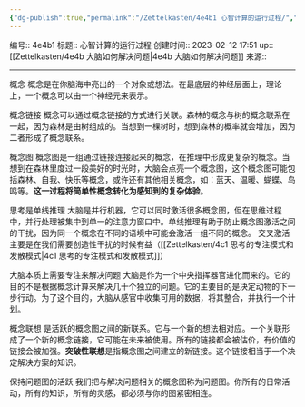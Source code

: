 ```yaml
---
{"dg-publish":true,"permalink":"/Zettelkasten/4e4b1 心智计算的运行过程/","dgPassFrontmatter":true}
---
```


编号:: 4e4b1
标题:: 心智计算的运行过程
创建时间:: 2023-02-12 17:51
up:: [[Zettelkasten/4e4b 大脑如何解决问题\|4e4b 大脑如何解决问题]]
来源:: 

---
概念
概念是在你脑海中亮出的一个对象或想法。在最底层的神经层面上，理论上，一个概念可以由一个神经元来表示。

概念链接
概念可以通过概念链接的方式进行关联。森林的概念与树的概念联系在一起，因为森林是由树组成的。当想到一棵树时，想到森林的概率就会增加，因为二者形成了概念联系。

概念图
概念图是一组通过链接连接起来的概念，在推理中形成更复杂的概念。当想到在森林里度过一段美好的时光时，大脑会点亮一个概念图，这个概念图可能包括森林、自我、快乐等概念，或许还有其他相关概念，如：蓝天、温暖、蝴蝶、鸟鸣等。**这一过程将简单性概念转化为感知到的复杂体验**。

思考是单线推理
大脑是并行机器，它可以同时激活很多概念图，但在思维过程中，并行处理被集中到单一的注意力窗口中。单线推理有助于防止概念图激活之间的干扰，因为同一个概念在不同的语境中可能会激活一组不同的概念。
交叉激活主要是在我们需要创造性干扰的时候有益（[[Zettelkasten/4c1 思考的专注模式和发散模式\|4c1 思考的专注模式和发散模式]]）

大脑本质上需要专注来解决问题
大脑是作为一个中央指挥器官进化而来的。它的目的不是根据概念计算来解决几十个独立的问题。它的主要目的是决定动物的下一步行动。为了这个目的，大脑从感官中收集可用的数据，将其整合，并执行一个计划。

概念联想
是活跃的概念图之间的新联系。它与一个新的想法相对应。一个关联形成了一个新的概念链接，它可能在未来被使用。所有的链接都会被估价，有价值的链接会被加强。**突破性联想**是指概念图之间建立的新链接。这个链接相当于一个决定解决方案的知识。

保持问题图的活跃
我们把与解决问题相关的概念图称为问题图。你所有的日常活动，所有的知识，所有的灵感，都必须与你的图紧密相连。



